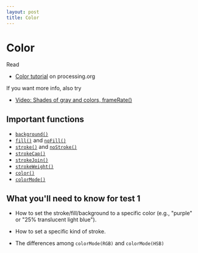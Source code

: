 ```yaml
---
layout: post
title: Color
---
```


# Color

Read

- [Color tutorial](http://processing.org/learning/color/) on processing.org

If you want more info, also try

- [Video: Shades of gray and colors, frameRate()](http://www.funprogramming.org/4-Shades-of-gray-and-colors-frameRate.html)

## Important functions

- [`background()`](http://processing.org/reference/background_.html)
- [`fill()`](http://processing.org/reference/fill_.html) and
  [`noFill()`](http://processing.org/reference/noFill_.html)
- [`stroke()`](http://processing.org/reference/stroke_.html) and [`noStroke()`](http://processing.org/reference/noStroke_.html)
- [`strokeCap()`](http://processing.org/reference/strokeCap_.html)
- [`strokeJoin()`](http://processing.org/reference/strokeJoin_.html)
- [`strokeWeight()`](http://processing.org/reference/strokeWeight_.html)
- [`color()`](http://processing.org/reference/color_.html)
- [`colorMode()`](http://processing.org/reference/colorMode_.html)
 
## What you'll need to know for test 1
 
- How to set the stroke/fill/background to a specific color (e.g.,
  "purple" or "25% translucent light blue").
  
- How to set a specific kind of stroke.

- The differences among `colorMode(RGB)` and `colorMode(HSB)`
